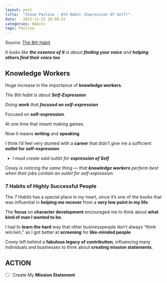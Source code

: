 ```yaml
---
layout: post
title:  "Steve Pavlina - 8th Habit (Expression Of Self)"
date:   2023-11-22 18:58:32 
categories: Habits
tags: Pavlina
---
```

Source: [The 8th Habit](https://stevepavlina.com/blog/2005/02/the-8th-habit/)

*It looks like **the essence of it** is about **finding your voice** and **helping others find their voice too***

## Knowledge Workers

Huge increase in the importance of **knowledge workers**.

*The 8th habit is about **Self-Expression***

*Doing **work** that **focused on self-expression***

Focused on **self-expression**. 

At one time that meant making games. 

Now it means **writing** and **speaking**. 

I think I’d feel very stunted with a **career** that didn’t give me a sufficient **outlet for self-expression** 
- *I must create said outlet for **expression of Self***

*Covey is noticing the same thing — that **knowledge workers** perform best when their jobs contain an outlet for self-expression.*

### 7 Habits of Highly Successful People

The _7 Habits_ has a special place in my heart, since it’s one of the books that was influential in **helping me recover** from a **very low point in my life**. 

The **focus** on **character development** encouraged me to think about **what kind of man I wanted to be.**

I had to **learn the hard** way that other businesspeople don’t always “think win/win,” as I got better at **screening** for **like-minded people**

Covey left behind a **fabulous legacy of contribution**, influencing many individuals and businesses to think about **creating mission statements**.
## ACTION
- [ ] Create My **Mission Statement** 